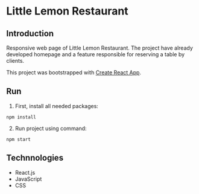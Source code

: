 # Little Lemon Restaurant

## Introduction
Responsive web page of Little Lemon Restaurant.
The project have already developed homepage and a feature responsible for reserving a table by clients.

This project was bootstrapped with [Create React App](https://github.com/facebook/create-react-app).

## Run

1. First, install all needed packages:
```
npm install
```

2. Run project using command:
```
npm start
```

## Technnologies
* React.js
* JavaScript
* CSS

